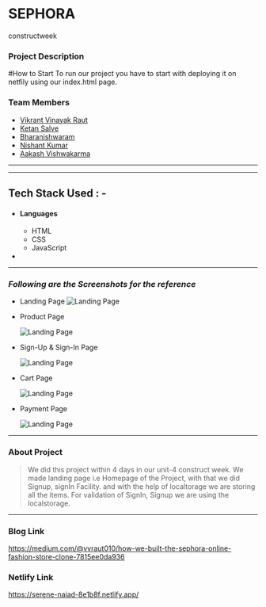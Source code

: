 # SEPHORA
constructweek
### Project Description

#How to Start
To run our project you have to start with deploying it on netfily using our index.html page.

### Team Members

- [Vikrant Vinayak Raut](https://github.com/15VIKRANT)
- [Ketan Salve](https://github.com/salveketan)
- [Bharanishwaram](https://github.com/bharani619)
- [Nishant Kumar](https://github.com/NishantK-creates)
- [Aakash Vishwakarma](https://github.com/Neelam2026)

---

---

## Tech Stack Used : -

- #### Languages
  - HTML
  - CSS
  - JavaScript
- 

---

### _Following are the Screenshots for the reference_

- Landing Page
  ![Landing Page](https://miro.medium.com/max/875/1*WoK36wBbBBhZ_Ur4pDwtsg.png)

- Product Page

  ![Landing Page](https://miro.medium.com/max/875/1*x10XseGxhDc2ze21-9GLQg.png)


- Sign-Up & Sign-In Page

  ![Landing Page](https://cdn-images-1.medium.com/max/1000/1*vu62APJYh7HnNoZ3pE0qog.png)


- Cart Page

  ![Landing Page](https://miro.medium.com/max/875/1*0-pvfOr0FTOZR7aQen-WaQ.png)

- Payment Page

  ![Landing Page](https://miro.medium.com/max/875/1*Vkuf4JWkcxNv7MSmX5yaUg.png)

---

### About Project

> We did this project within 4 days in our unit-4 construct week. We made landing page i.e Homepage of the  Project, with that we did Signup, signIn Facility. and with the help of localtorage
> we are storing all the items. For  validation of SignIn, Signup we are using the localstorage. 

---

### Blog Link

https://medium.com/@vvraut010/how-we-built-the-sephora-online-fashion-store-clone-7815ee0da936


### Netlify Link
https://serene-naiad-8e1b8f.netlify.app/
